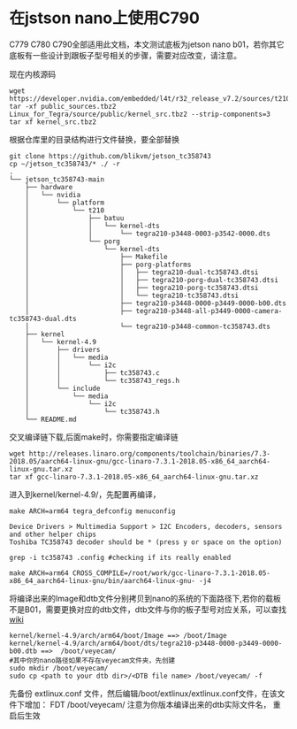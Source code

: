 # 在jstson nano上使用C790
C779 C780 C790全部适用此文档，本文测试底板为jetson nano b01，若你其它底板有一些设计到跟板子型号相关的步骤，需要对应改变，请注意。

现在内核源码
```
wget  https://developer.nvidia.com/embedded/l4t/r32_release_v7.2/sources/t210/public_sources.tbz2
tar -xf public_sources.tbz2  Linux_for_Tegra/source/public/kernel_src.tbz2 --strip-components=3
tar xf kernel_src.tbz2
```
根据仓库里的目录结构进行文件替换，要全部替换
```
git clone https://github.com/blikvm/jetson_tc358743
cp ~/jetson_tc358743/* ./ -r
.
└── jetson_tc358743-main
    ├── hardware
    │   └── nvidia
    │       └── platform
    │           └── t210
    │               ├── batuu
    │               │   └── kernel-dts
    │               │       └── tegra210-p3448-0003-p3542-0000.dts
    │               └── porg
    │                   └── kernel-dts
    │                       ├── Makefile
    │                       ├── porg-platforms
    │                       │   ├── tegra210-dual-tc358743.dtsi
    │                       │   ├── tegra210-porg-dual-tc358743.dtsi
    │                       │   ├── tegra210-porg-tc358743.dtsi
    │                       │   └── tegra210-tc358743.dtsi
    │                       ├── tegra210-p3448-0000-p3449-0000-b00.dts
    │                       ├── tegra210-p3448-all-p3449-0000-camera-tc358743-dual.dts
    │                       └── tegra210-p3448-common-tc358743.dts
    ├── kernel
    │   └── kernel-4.9
    │       ├── drivers
    │       │   └── media
    │       │       └── i2c
    │       │           ├── tc358743.c
    │       │           └── tc358743_regs.h
    │       └── include
    │           └── media
    │               └── i2c
    │                   └── tc358743.h
    └── README.md
```

交叉编译链下载,后面make时，你需要指定编译链
```
wget http://releases.linaro.org/components/toolchain/binaries/7.3-2018.05/aarch64-linux-gnu/gcc-linaro-7.3.1-2018.05-x86_64_aarch64-linux-gnu.tar.xz
tar xf gcc-linaro-7.3.1-2018.05-x86_64_aarch64-linux-gnu.tar.xz
```

进入到kernel/kernel-4.9/，先配置再编译，
```
make ARCH=arm64 tegra_defconfig menuconfig

Device Drivers > Multimedia Support > I2C Encoders, decoders, sensors and other helper chips
Toshiba TC358743 decoder should be * (press y or space on the option)

grep -i tc358743 .config #checking if its really enabled  

make ARCH=arm64 CROSS_COMPILE=/root/work/gcc-linaro-7.3.1-2018.05-x86_64_aarch64-linux-gnu/bin/aarch64-linux-gnu- -j4
```






将编译出来的Image和dtb文件分别拷贝到nano的系统的下面路径下,若你的载板不是B01，需要更换对应的dtb文件，dtb文件与你的板子型号对应关系，可以查找 [wiki](https://wiki.veye.cc/index.php/VEYE_CS_Camera_for_Jetson_TX2#DTB_file_corresponds_to_Jetson_boards) 
 
```
kernel/kernel-4.9/arch/arm64/boot/Image ==> /boot/Image
kernel/kernel-4.9/arch/arm64/boot/dts/tegra210-p3448-0000-p3449-0000-b00.dtb ==>  /boot/veyecam/
#其中你的nano路径如果不存在veyecam文件夹，先创建
sudo mkdir /boot/veyecam/
sudo cp <path to your dtb dir>/<DTB file name> /boot/veyecam/ -f
```

先备份 extlinux.conf 文件，然后编辑/boot/extlinux/extlinux.conf文件，在该文件下增加：
FDT /boot/veyecam/<DTB file name>
注意<DTB file name>为你版本编译出来的dtb实际文件名，
重启后生效
